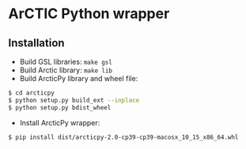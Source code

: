 # ArCTIC Python wrapper

## Installation

* Build GSL libraries: `make gsl`
* Build Arctic library: `make lib`
* Build ArcticPy library and wheel file:
```bash
$ cd arcticpy
$ python setup.py build_ext --inplace
$ python setup.py bdist_wheel
```
* Install ArcticPy wrapper:
```bash
$ pip install dist/arcticpy-2.0-cp39-cp39-macosx_10_15_x86_64.whl
```